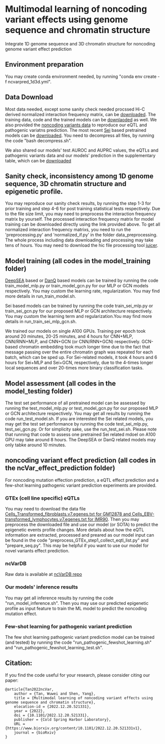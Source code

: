 # Multimodal learning of noncoding variant effects using genome sequence and chromatin structure
Integrate 1D genome sequence and 3D chromatin structure for noncoding genome variant effect prediction

## Environment preparation
You may create conda environment needed, by running "conda env create -f ncvarpred_1d3d.yml".

## Data Download
Most data needed, except some sanity check needed procssed Hi-C derived normalized interaction frequency matrix, can be [downloaded](https://zenodo.org/record/7975777). The training data, code and the trained models can be [downlaoded](https://zenodo.org/record/7975777) as well. We also provided the [noncoding variants data](https://zenodo.org/record/7975777) to reproduce our eQTL and pathogenic variatns prediction. The most recent [Sei](https://www.nature.com/articles/s41588-022-01102-2) based pretrained models can be [downloaded](https://zenodo.org/record/8226089). You need to decompress all files, by running the code "bash decompress.sh".

We also shared our models' test AUROC and AUPRC values, the eQTLs and pathogenic variants data and our models' prediction in the supplementary table, which can be [downloaded](https://zenodo.org/record/8226089)

## Sanity check, inconsistency among 1D genome sequence, 3D chromatin structure and epigenetic profile.
You may reproduce our sanity check results, by running the step 1-3 for prior training and step 4-6 for post training statistical tests respectively. Due to the file size limit, you may need to preprocess the interaction frequency matrix by yourself. The processed interaction frequency matrix for model training can be downloaded directly using the link provided above. To get all normalized interaction frequency matrixs, you need to run the 'preprocessing.py' and 'normalized_if.py' in the folder data_preprocessing. The whole process including data downloading and processing may take tens of hours. You may need to download the hic file processing tool [juicer](https://github.com/aidenlab/juicer).

## Model training (all codes in the model_training folder)
[DeepSEA](https://www.nature.com/articles/nmeth.3547) based or [DanQ](https://www.ncbi.nlm.nih.gov/pmc/articles/PMC4914104/) based models can be trained by running the code train_model_mlp.py or train_model_gcn.py for our MLP or GCN models respectively. You may custom the learning rate, regularization. You may find more details in run_train_model.sh.

Sei based models can be trained by running the code train_sei_mlp.py or train_sei_gcn.py for our proposed MLP or GCN architecture respectively. You may custom the learning term and regularization.You may find more details in run_train_sei_mlp_gcn.sh. 

We trained our models on single A100 GPUs. Training per epoch took around 20 minutes, 20-25 minutes, and 4 hours for CNN+MLP, CNN/RNN+MLP, and CNN+GCN (or CNN/RNN+GCN) respectively.  GCN-based chromatin embedding took much longer time due to the fact that message passing over the entire chromatin graph was repeated for each batch, which can be sped up.  For Sei-related models, it took 4 hours and 6 hours for Sei+MLP and Sei+GCN, respectively, due to the 4-times longer local sequences and over 20-times more binary classification tasks.

## Model assessment (all codes in the model_testing folder)
The test set performance of all pretrained model can be assessed by running the test_model_mlp.py or test_model_gcn.py for our proposed MLP or GCN architecture respectively. You may get all results by running the code run_test_model.sh. If you are interested the Sei related models, you may get the test set performance by running the code test_sei_mlp.py, test_sei_gcn.py. Or for simplicity sake, use the run_test_sei.sh. Please note that running that code to assess one pretrained Sei related mdoel on A100 GPU may take around 8 hours. The DeepSEA or DanQ related models may only tabke around 10 minutes.

## noncoding variant effect prediction (all codes in the ncVar_effect_prediction folder)
For noncoding mutation effection prediction, a eQTL effect prediction and a few-shot learning pathogenic variant prediction experiments are provided.

### GTEx (cell line specific) eQTLs
You may need to download the data file [Cells_Transformed_fibroblasts.v7.egenes.txt for GM12878 and Cells_EBV-transformed_lymphocytes.v7.egenes.txt for IMR90](https://www.gtexportal.org/home/datasets). Then you may preprocess the downloaded file and use our model (or SOTA) to predict the epigenetic events profile changes. More details about how the eQTL information are extracted, processed and preared as our model input can be found in the code "preprocess_GTEx_step1_collect_eqtl_list.py" and "prepare_seq.py". This may be helpful if you want to use our model for novel variants effect prediction.

### ncVarDB
Raw data is available at [ncVarDB repo](https://github.com/Gardner-BinfLab/ncVarDB)

### Our models' inference results
You may get all inference results by running the code "run_model_inference.sh". Then you may use our predicted epigenetic profile as input feature to train the ML model to predict the noncoding mutation effect.

### Few-shot learning for pathogenic variant prediction
The few shot learning pathogenic variant prediction model can be trained (and tested) by running the code "run_pathogenic_fewshot_learning.sh" and "run_pathogenic_fewshot_learning_test.sh".

## Citation:
If you find the code useful for your research, please consider citing our paper:
```
@article{Tan2022ncVar,
	author = {Tan, Wuwei and Shen, Yang},
	title = {Multimodal learning of noncoding variant effects using genome sequence and chromatin structure},
	elocation-id = {2022.12.20.521331},
	year = {2022},
	doi = {10.1101/2022.12.20.521331},
	publisher = {Cold Spring Harbor Laboratory},
	URL = {https://www.biorxiv.org/content/10.1101/2022.12.20.521331v1},
	journal = {bioRxiv}
}
```


